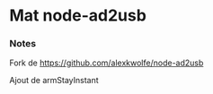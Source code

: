 # Mat node-ad2usb

### Notes

Fork de https://github.com/alexkwolfe/node-ad2usb

Ajout de armStayInstant
